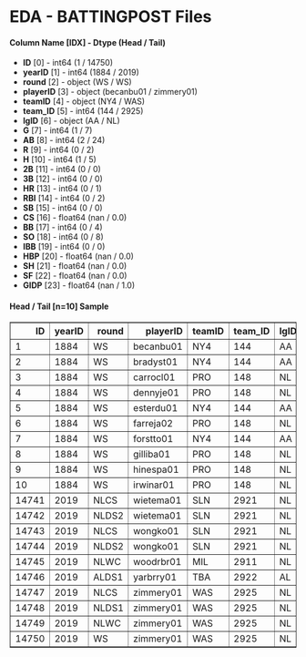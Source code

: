 # EDA - BATTINGPOST Files 

#### Column Name [IDX] -  Dtype (Head / Tail) 
- **ID** [0] - int64 (1 / 14750) 
- **yearID** [1] - int64 (1884 / 2019) 
- **round** [2] - object (WS / WS) 
- **playerID** [3] - object (becanbu01 / zimmery01) 
- **teamID** [4] - object (NY4 / WAS) 
- **team_ID** [5] - int64 (144 / 2925) 
- **lgID** [6] - object (AA / NL) 
- **G** [7] - int64 (1 / 7) 
- **AB** [8] - int64 (2 / 24) 
- **R** [9] - int64 (0 / 2) 
- **H** [10] - int64 (1 / 5) 
- **2B** [11] - int64 (0 / 0) 
- **3B** [12] - int64 (0 / 0) 
- **HR** [13] - int64 (0 / 1) 
- **RBI** [14] - int64 (0 / 2) 
- **SB** [15] - int64 (0 / 0) 
- **CS** [16] - float64 (nan / 0.0) 
- **BB** [17] - int64 (0 / 4) 
- **SO** [18] - int64 (0 / 8) 
- **IBB** [19] - int64 (0 / 0) 
- **HBP** [20] - float64 (nan / 0.0) 
- **SH** [21] - float64 (nan / 0.0) 
- **SF** [22] - float64 (nan / 0.0) 
- **GIDP** [23] - float64 (nan / 1.0) 



#### Head / Tail [n=10] Sample 

<table border="1" class="dataframe">
  <thead>
    <tr style="text-align: right;">
      <th>ID</th>
      <th>yearID</th>
      <th>round</th>
      <th>playerID</th>
      <th>teamID</th>
      <th>team_ID</th>
      <th>lgID</th>
      <th>G</th>
      <th>AB</th>
      <th>R</th>
      <th>H</th>
      <th>2B</th>
      <th>3B</th>
      <th>HR</th>
      <th>RBI</th>
      <th>SB</th>
      <th>CS</th>
      <th>BB</th>
      <th>SO</th>
      <th>IBB</th>
      <th>HBP</th>
      <th>SH</th>
      <th>SF</th>
      <th>GIDP</th>
    </tr>
  </thead>
  <tbody>
    <tr>
      <td>1</td>
      <td>1884</td>
      <td>WS</td>
      <td>becanbu01</td>
      <td>NY4</td>
      <td>144</td>
      <td>AA</td>
      <td>1</td>
      <td>2</td>
      <td>0</td>
      <td>1</td>
      <td>0</td>
      <td>0</td>
      <td>0</td>
      <td>0</td>
      <td>0</td>
      <td>NaN</td>
      <td>0</td>
      <td>0</td>
      <td>0</td>
      <td>NaN</td>
      <td>NaN</td>
      <td>NaN</td>
      <td>NaN</td>
    </tr>
    <tr>
      <td>2</td>
      <td>1884</td>
      <td>WS</td>
      <td>bradyst01</td>
      <td>NY4</td>
      <td>144</td>
      <td>AA</td>
      <td>3</td>
      <td>10</td>
      <td>1</td>
      <td>0</td>
      <td>0</td>
      <td>0</td>
      <td>0</td>
      <td>0</td>
      <td>0</td>
      <td>NaN</td>
      <td>0</td>
      <td>1</td>
      <td>0</td>
      <td>NaN</td>
      <td>NaN</td>
      <td>NaN</td>
      <td>NaN</td>
    </tr>
    <tr>
      <td>3</td>
      <td>1884</td>
      <td>WS</td>
      <td>carrocl01</td>
      <td>PRO</td>
      <td>148</td>
      <td>NL</td>
      <td>3</td>
      <td>10</td>
      <td>2</td>
      <td>1</td>
      <td>0</td>
      <td>0</td>
      <td>0</td>
      <td>1</td>
      <td>0</td>
      <td>NaN</td>
      <td>1</td>
      <td>1</td>
      <td>0</td>
      <td>NaN</td>
      <td>NaN</td>
      <td>NaN</td>
      <td>NaN</td>
    </tr>
    <tr>
      <td>4</td>
      <td>1884</td>
      <td>WS</td>
      <td>dennyje01</td>
      <td>PRO</td>
      <td>148</td>
      <td>NL</td>
      <td>3</td>
      <td>9</td>
      <td>3</td>
      <td>4</td>
      <td>0</td>
      <td>1</td>
      <td>1</td>
      <td>2</td>
      <td>0</td>
      <td>NaN</td>
      <td>0</td>
      <td>3</td>
      <td>0</td>
      <td>NaN</td>
      <td>NaN</td>
      <td>NaN</td>
      <td>NaN</td>
    </tr>
    <tr>
      <td>5</td>
      <td>1884</td>
      <td>WS</td>
      <td>esterdu01</td>
      <td>NY4</td>
      <td>144</td>
      <td>AA</td>
      <td>3</td>
      <td>10</td>
      <td>0</td>
      <td>3</td>
      <td>1</td>
      <td>0</td>
      <td>0</td>
      <td>0</td>
      <td>1</td>
      <td>NaN</td>
      <td>0</td>
      <td>3</td>
      <td>0</td>
      <td>NaN</td>
      <td>NaN</td>
      <td>NaN</td>
      <td>NaN</td>
    </tr>
    <tr>
      <td>6</td>
      <td>1884</td>
      <td>WS</td>
      <td>farreja02</td>
      <td>PRO</td>
      <td>148</td>
      <td>NL</td>
      <td>3</td>
      <td>9</td>
      <td>3</td>
      <td>4</td>
      <td>2</td>
      <td>0</td>
      <td>0</td>
      <td>0</td>
      <td>1</td>
      <td>NaN</td>
      <td>0</td>
      <td>0</td>
      <td>0</td>
      <td>NaN</td>
      <td>NaN</td>
      <td>NaN</td>
      <td>NaN</td>
    </tr>
    <tr>
      <td>7</td>
      <td>1884</td>
      <td>WS</td>
      <td>forstto01</td>
      <td>NY4</td>
      <td>144</td>
      <td>AA</td>
      <td>1</td>
      <td>3</td>
      <td>0</td>
      <td>0</td>
      <td>0</td>
      <td>0</td>
      <td>0</td>
      <td>0</td>
      <td>0</td>
      <td>NaN</td>
      <td>0</td>
      <td>1</td>
      <td>0</td>
      <td>NaN</td>
      <td>NaN</td>
      <td>NaN</td>
      <td>NaN</td>
    </tr>
    <tr>
      <td>8</td>
      <td>1884</td>
      <td>WS</td>
      <td>gilliba01</td>
      <td>PRO</td>
      <td>148</td>
      <td>NL</td>
      <td>3</td>
      <td>9</td>
      <td>3</td>
      <td>4</td>
      <td>2</td>
      <td>0</td>
      <td>0</td>
      <td>2</td>
      <td>0</td>
      <td>NaN</td>
      <td>0</td>
      <td>1</td>
      <td>0</td>
      <td>NaN</td>
      <td>NaN</td>
      <td>NaN</td>
      <td>NaN</td>
    </tr>
    <tr>
      <td>9</td>
      <td>1884</td>
      <td>WS</td>
      <td>hinespa01</td>
      <td>PRO</td>
      <td>148</td>
      <td>NL</td>
      <td>3</td>
      <td>8</td>
      <td>5</td>
      <td>2</td>
      <td>0</td>
      <td>0</td>
      <td>0</td>
      <td>1</td>
      <td>2</td>
      <td>NaN</td>
      <td>3</td>
      <td>0</td>
      <td>0</td>
      <td>NaN</td>
      <td>NaN</td>
      <td>NaN</td>
      <td>NaN</td>
    </tr>
    <tr>
      <td>10</td>
      <td>1884</td>
      <td>WS</td>
      <td>irwinar01</td>
      <td>PRO</td>
      <td>148</td>
      <td>NL</td>
      <td>3</td>
      <td>9</td>
      <td>3</td>
      <td>2</td>
      <td>0</td>
      <td>1</td>
      <td>0</td>
      <td>2</td>
      <td>0</td>
      <td>NaN</td>
      <td>0</td>
      <td>2</td>
      <td>0</td>
      <td>NaN</td>
      <td>NaN</td>
      <td>NaN</td>
      <td>NaN</td>
    </tr>
    <tr>
      <td>14741</td>
      <td>2019</td>
      <td>NLCS</td>
      <td>wietema01</td>
      <td>SLN</td>
      <td>2921</td>
      <td>NL</td>
      <td>2</td>
      <td>2</td>
      <td>0</td>
      <td>0</td>
      <td>0</td>
      <td>0</td>
      <td>0</td>
      <td>0</td>
      <td>0</td>
      <td>0.0</td>
      <td>0</td>
      <td>1</td>
      <td>0</td>
      <td>0.0</td>
      <td>0.0</td>
      <td>0.0</td>
      <td>0.0</td>
    </tr>
    <tr>
      <td>14742</td>
      <td>2019</td>
      <td>NLDS2</td>
      <td>wietema01</td>
      <td>SLN</td>
      <td>2921</td>
      <td>NL</td>
      <td>1</td>
      <td>1</td>
      <td>0</td>
      <td>0</td>
      <td>0</td>
      <td>0</td>
      <td>0</td>
      <td>0</td>
      <td>0</td>
      <td>0.0</td>
      <td>0</td>
      <td>0</td>
      <td>0</td>
      <td>0.0</td>
      <td>0.0</td>
      <td>0.0</td>
      <td>0.0</td>
    </tr>
    <tr>
      <td>14743</td>
      <td>2019</td>
      <td>NLCS</td>
      <td>wongko01</td>
      <td>SLN</td>
      <td>2921</td>
      <td>NL</td>
      <td>4</td>
      <td>14</td>
      <td>1</td>
      <td>2</td>
      <td>0</td>
      <td>0</td>
      <td>0</td>
      <td>0</td>
      <td>2</td>
      <td>0.0</td>
      <td>2</td>
      <td>0</td>
      <td>0</td>
      <td>0.0</td>
      <td>0.0</td>
      <td>0.0</td>
      <td>0.0</td>
    </tr>
    <tr>
      <td>14744</td>
      <td>2019</td>
      <td>NLDS2</td>
      <td>wongko01</td>
      <td>SLN</td>
      <td>2921</td>
      <td>NL</td>
      <td>5</td>
      <td>20</td>
      <td>3</td>
      <td>5</td>
      <td>3</td>
      <td>0</td>
      <td>0</td>
      <td>4</td>
      <td>0</td>
      <td>0.0</td>
      <td>2</td>
      <td>6</td>
      <td>1</td>
      <td>0.0</td>
      <td>1.0</td>
      <td>0.0</td>
      <td>1.0</td>
    </tr>
    <tr>
      <td>14745</td>
      <td>2019</td>
      <td>NLWC</td>
      <td>woodrbr01</td>
      <td>MIL</td>
      <td>2911</td>
      <td>NL</td>
      <td>1</td>
      <td>0</td>
      <td>0</td>
      <td>0</td>
      <td>0</td>
      <td>0</td>
      <td>0</td>
      <td>0</td>
      <td>0</td>
      <td>0.0</td>
      <td>0</td>
      <td>0</td>
      <td>0</td>
      <td>0.0</td>
      <td>1.0</td>
      <td>0.0</td>
      <td>0.0</td>
    </tr>
    <tr>
      <td>14746</td>
      <td>2019</td>
      <td>ALDS1</td>
      <td>yarbrry01</td>
      <td>TBA</td>
      <td>2922</td>
      <td>AL</td>
      <td>3</td>
      <td>0</td>
      <td>0</td>
      <td>0</td>
      <td>0</td>
      <td>0</td>
      <td>0</td>
      <td>0</td>
      <td>0</td>
      <td>0.0</td>
      <td>0</td>
      <td>0</td>
      <td>0</td>
      <td>0.0</td>
      <td>0.0</td>
      <td>0.0</td>
      <td>0.0</td>
    </tr>
    <tr>
      <td>14747</td>
      <td>2019</td>
      <td>NLCS</td>
      <td>zimmery01</td>
      <td>WAS</td>
      <td>2925</td>
      <td>NL</td>
      <td>4</td>
      <td>16</td>
      <td>1</td>
      <td>4</td>
      <td>2</td>
      <td>0</td>
      <td>0</td>
      <td>2</td>
      <td>0</td>
      <td>0.0</td>
      <td>1</td>
      <td>3</td>
      <td>0</td>
      <td>0.0</td>
      <td>0.0</td>
      <td>0.0</td>
      <td>0.0</td>
    </tr>
    <tr>
      <td>14748</td>
      <td>2019</td>
      <td>NLDS1</td>
      <td>zimmery01</td>
      <td>WAS</td>
      <td>2925</td>
      <td>NL</td>
      <td>4</td>
      <td>14</td>
      <td>2</td>
      <td>4</td>
      <td>1</td>
      <td>0</td>
      <td>1</td>
      <td>3</td>
      <td>0</td>
      <td>0.0</td>
      <td>0</td>
      <td>6</td>
      <td>0</td>
      <td>0.0</td>
      <td>0.0</td>
      <td>0.0</td>
      <td>0.0</td>
    </tr>
    <tr>
      <td>14749</td>
      <td>2019</td>
      <td>NLWC</td>
      <td>zimmery01</td>
      <td>WAS</td>
      <td>2925</td>
      <td>NL</td>
      <td>1</td>
      <td>1</td>
      <td>0</td>
      <td>1</td>
      <td>0</td>
      <td>0</td>
      <td>0</td>
      <td>0</td>
      <td>0</td>
      <td>0.0</td>
      <td>0</td>
      <td>0</td>
      <td>0</td>
      <td>0.0</td>
      <td>0.0</td>
      <td>0.0</td>
      <td>0.0</td>
    </tr>
    <tr>
      <td>14750</td>
      <td>2019</td>
      <td>WS</td>
      <td>zimmery01</td>
      <td>WAS</td>
      <td>2925</td>
      <td>NL</td>
      <td>7</td>
      <td>24</td>
      <td>2</td>
      <td>5</td>
      <td>0</td>
      <td>0</td>
      <td>1</td>
      <td>2</td>
      <td>0</td>
      <td>0.0</td>
      <td>4</td>
      <td>8</td>
      <td>0</td>
      <td>0.0</td>
      <td>0.0</td>
      <td>0.0</td>
      <td>1.0</td>
    </tr>
  </tbody>
</table>